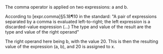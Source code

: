 The comma operator is applied on two expressions: a and b.

According to [expr.comma]§5.18¶10 in the standard: "A pair of expressions separated by a comma is evaluated left-to-right; the left expression is a discarded-value expression (...) The type and value of the result are the type and value of the right operand"

The right operand here being b, with the value 20. This is then the resulting value of the expression (a, b), and 20 is assigned to x.